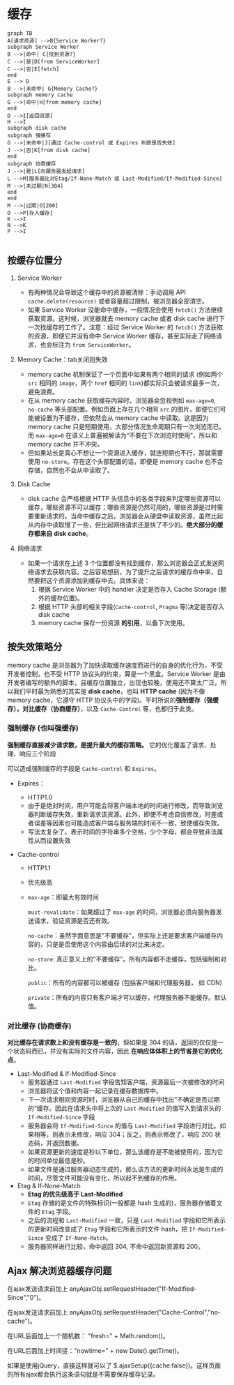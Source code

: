 # 缓存

```mermaid
graph TB
A[请求资源] -->B{Service Worker?}
subgraph Service Worker
B -->|命中| C{找到资源?}
C -->|是|D[from ServiceWorker]
C -->|否|E[fetch]
end
E --> D
B -->|未命中| G{Memory Cache?}
subgraph memory cache
G -->|命中|H[from memory cache]
end
D -->I[返回资源]
H -->I
subgraph disk cache
subgraph 强缓存
G -->|未命中|J[通过 Cache-control 或 Expires 判断是否失效]
J -->|否|K[from disk cache]
end
subgraph 协商缓存
J -->|是|L[向服务器发起请求]
L -->M[服务器比对Etag/If-None-Match 或 Last-Modified/If-Modified-Since]
M -->|未过期|N[304]
end
end
M -->|过期|O[200]
O -->P[存入缓存]
K -->I
N -->K
P -->I


```



## 按缓存位置分

1. Service Worker
   - 有两种情况会导致这个缓存中的资源被清除：手动调用 API `cache.delete(resource)` 或者容量超过限制，被浏览器全部清空。
   - 如果 Service Worker 没能命中缓存，一般情况会使用 `fetch()` 方法继续获取资源。这时候，浏览器就去 memory cache 或者 disk cache 进行下一次找缓存的工作了。注意：经过 Service Worker 的 `fetch()` 方法获取的资源，即便它并没有命中 Service Worker 缓存，甚至实际走了网络请求，也会标注为 `from ServiceWorker`。
2. Memory Cache：tab关闭则失效

   - memory cache 机制保证了一个页面中如果有两个相同的请求 (例如两个 `src` 相同的 `image`，两个 `href` 相同的 `link`)都实际只会被请求最多一次，避免浪费。
   - 在从 memory cache 获取缓存内容时，浏览器会忽视例如 `max-age=0`, `no-cache` 等头部配置。例如页面上存在几个相同 `src` 的图片，即便它们可能被设置为不缓存，但依然会从 memory cache 中读取。这是因为 memory cache 只是短期使用，大部分情况生命周期只有一次浏览而已。而 `max-age=0` 在语义上普遍被解读为“不要在下次浏览时使用”，所以和 memory cache 并不冲突。
   - 但如果站长是真心不想让一个资源进入缓存，就连短期也不行，那就需要使用 `no-store`。存在这个头部配置的话，即便是 memory cache 也不会存储，自然也不会从中读取了。
3. Disk Cache
   - disk cache 会严格根据 HTTP 头信息中的各类字段来判定哪些资源可以缓存，哪些资源不可以缓存；哪些资源是仍然可用的，哪些资源是过时需要重新请求的。当命中缓存之后，浏览器会从硬盘中读取资源，虽然比起从内存中读取慢了一些，但比起网络请求还是快了不少的。**绝大部分的缓存都来自 disk cache**。
4. 网络请求
   - 如果一个请求在上述 3 个位置都没有找到缓存，那么浏览器会正式发送网络请求去获取内容。之后容易想到，为了提升之后请求的缓存命中率，自然要把这个资源添加到缓存中去。具体来说：
     1. 根据 Service Worker 中的 handler 决定是否存入 Cache Storage (额外的缓存位置)。
     2. 根据 HTTP 头部的相关字段(`Cache-control`, `Pragma` 等)决定是否存入 disk cache
     3. memory cache 保存一份资源 **的引用**，以备下次使用。



## 按失效策略分

memory cache 是浏览器为了加快读取缓存速度而进行的自身的优化行为，不受开发者控制，也不受 HTTP 协议头的约束，算是一个黑盒。Service Worker 是由开发者编写的额外的脚本，且缓存位置独立，出现也较晚，使用还不算太广泛。所以我们平时最为熟悉的其实是 **disk cache**，也叫 **HTTP cache** (因为不像 memory cache，它遵守 HTTP 协议头中的字段)。平时所说的**强制缓存（强缓存），对比缓存（协商缓存）**，以及 `Cache-Control` 等，也都归于此类。

### 强制缓存 (也叫强缓存)

**强制缓存直接减少请求数，是提升最大的缓存策略。** 它的优化覆盖了请求、处理、响应三个阶段

可以造成强制缓存的字段是 `Cache-control` 和 `Expires`。

- Expires：

  - HTTP1.0
  - 由于是绝对时间，用户可能会将客户端本地的时间进行修改，而导致浏览器判断缓存失效，重新请求该资源。此外，即使不考虑自信修改，时差或者误差等因素也可能造成客户端与服务端的时间不一致，致使缓存失效。
  - 写法太复杂了。表示时间的字符串多个空格，少个字母，都会导致非法属性从而设置失效

- Cache-control

  - HTTP1.1

  - 优先级高

  - `max-age`：即最大有效时间

    `must-revalidate`：如果超过了 `max-age` 的时间，浏览器必须向服务器发送请求，验证资源是否还有效。

    `no-cache`：虽然字面意思是“不要缓存”，但实际上还是要求客户端缓存内容的，只是是否使用这个内容由后续的对比来决定。

    `no-store`: 真正意义上的“不要缓存”。所有内容都不走缓存，包括强制和对比。

    `public`：所有的内容都可以被缓存 (包括客户端和代理服务器， 如 CDN)

    `private`：所有的内容只有客户端才可以缓存，代理服务器不能缓存。默认值。

    

### 对比缓存 (协商缓存)

**对比缓存在请求数上和没有缓存是一致的**，但如果是 304 的话，返回的仅仅是一个状态码而已，并没有实际的文件内容，因此 **在响应体体积上的节省是它的优化点**。

- Last-Modified & If-Modified-Since
  - 服务器通过 `Last-Modified` 字段告知客户端，资源最后一次被修改的时间
  - 浏览器将这个值和内容一起记录在缓存数据库中。
  - 下一次请求相同资源时时，浏览器从自己的缓存中找出“不确定是否过期的”缓存。因此在请求头中将上次的 `Last-Modified` 的值写入到请求头的 `If-Modified-Since` 字段
  - 服务器会将 `If-Modified-Since` 的值与 `Last-Modified` 字段进行对比。如果相等，则表示未修改，响应 304；反之，则表示修改了，响应 200 状态码，并返回数据。
  - 如果资源更新的速度是秒以下单位，那么该缓存是不能被使用的，因为它的时间单位最低是秒。
  - 如果文件是通过服务器动态生成的，那么该方法的更新时间永远是生成的时间，尽管文件可能没有变化，所以起不到缓存的作用。
- Etag & If-None-Match
  - **Etag 的优先级高于 Last-Modified**
  - `Etag` 存储的是文件的特殊标识(一般都是 hash 生成的)，服务器存储着文件的 `Etag` 字段。
  - 之后的流程和 `Last-Modified` 一致，只是 `Last-Modified` 字段和它所表示的更新时间改变成了 `Etag` 字段和它所表示的文件 hash，把 `If-Modified-Since` 变成了 `If-None-Match`。
  - 服务器同样进行比较，命中返回 304, 不命中返回新资源和 200。



## Ajax 解决浏览器缓存问题

在ajax发送请求前加上 anyAjaxObj.setRequestHeader("If-Modified-Since","0")。

在ajax发送请求前加上 anyAjaxObj.setRequestHeader("Cache-Control","no-cache")。

在URL后面加上一个随机数： "fresh=" + Math.random()。

在URL后面加上时间搓："nowtime=" + new Date().getTime()。

如果是使用jQuery，直接这样就可以了 $.ajaxSetup({cache:false})。这样页面的所有ajax都会执行这条语句就是不需要保存缓存记录。